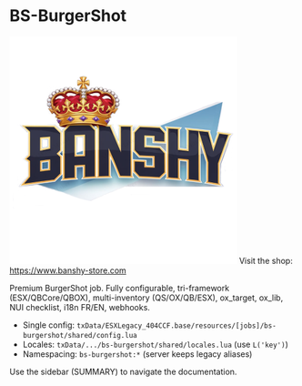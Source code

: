 # BS-BurgerShot

[![Banshy Store](../assets/banshy400.webp)](https://www.banshy-store.com)
Visit the shop: https://www.banshy-store.com

Premium BurgerShot job. Fully configurable, tri-framework (ESX/QBCore/QBOX), multi-inventory (QS/OX/QB/ESX), ox_target, ox_lib, NUI checklist, i18n FR/EN, webhooks.

- Single config: `txData/ESXLegacy_404CCF.base/resources/[jobs]/bs-burgershot/shared/config.lua`
- Locales: `txData/.../bs-burgershot/shared/locales.lua` (use `L('key')`)
- Namespacing: `bs-burgershot:*` (server keeps legacy aliases)

Use the sidebar (SUMMARY) to navigate the documentation.
